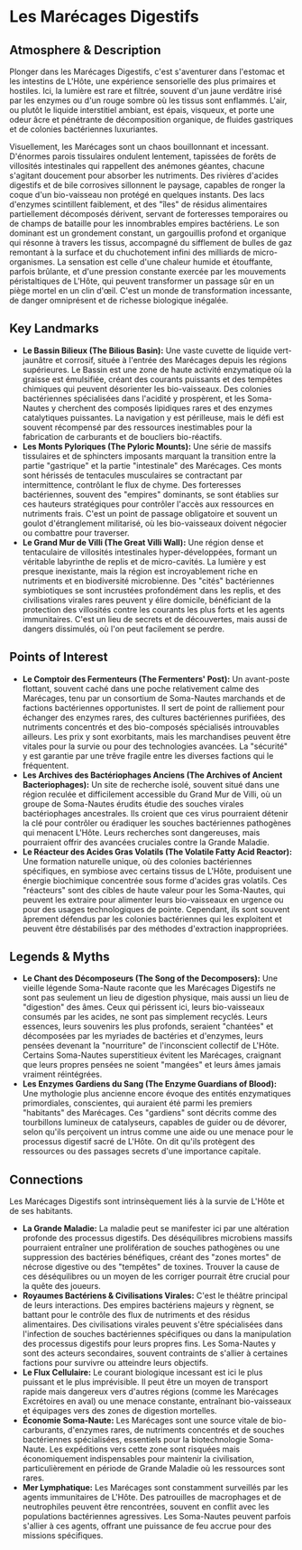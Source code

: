 # Les Marécages Digestifs

## Atmosphere & Description

Plonger dans les Marécages Digestifs, c'est s'aventurer dans l'estomac et les intestins de L'Hôte, une expérience sensorielle des plus primaires et hostiles. Ici, la lumière est rare et filtrée, souvent d'un jaune verdâtre irisé par les enzymes ou d'un rouge sombre où les tissus sont enflammés. L'air, ou plutôt le liquide interstitiel ambiant, est épais, visqueux, et porte une odeur âcre et pénétrante de décomposition organique, de fluides gastriques et de colonies bactériennes luxuriantes.

Visuellement, les Marécages sont un chaos bouillonnant et incessant. D'énormes parois tissulaires ondulent lentement, tapissées de forêts de villosités intestinales qui rappellent des anémones géantes, chacune s'agitant doucement pour absorber les nutriments. Des rivières d'acides digestifs et de bile corrosives sillonnent le paysage, capables de ronger la coque d'un bio-vaisseau non protégé en quelques instants. Des lacs d'enzymes scintillent faiblement, et des "îles" de résidus alimentaires partiellement décomposés dérivent, servant de forteresses temporaires ou de champs de bataille pour les innombrables empires bactériens. Le son dominant est un grondement constant, un gargouillis profond et organique qui résonne à travers les tissus, accompagné du sifflement de bulles de gaz remontant à la surface et du chuchotement infini des milliards de micro-organismes. La sensation est celle d'une chaleur humide et étouffante, parfois brûlante, et d'une pression constante exercée par les mouvements péristaltiques de L'Hôte, qui peuvent transformer un passage sûr en un piège mortel en un clin d'œil. C'est un monde de transformation incessante, de danger omniprésent et de richesse biologique inégalée.

## Key Landmarks

*   **Le Bassin Bilieux (The Bilious Basin):** Une vaste cuvette de liquide vert-jaunâtre et corrosif, située à l'entrée des Marécages depuis les régions supérieures. Le Bassin est une zone de haute activité enzymatique où la graisse est émulsifiée, créant des courants puissants et des tempêtes chimiques qui peuvent désorienter les bio-vaisseaux. Des colonies bactériennes spécialisées dans l'acidité y prospèrent, et les Soma-Nautes y cherchent des composés lipidiques rares et des enzymes catalytiques puissantes. La navigation y est périlleuse, mais le défi est souvent récompensé par des ressources inestimables pour la fabrication de carburants et de boucliers bio-réactifs.
*   **Les Monts Pyloriques (The Pyloric Mounts):** Une série de massifs tissulaires et de sphincters imposants marquant la transition entre la partie "gastrique" et la partie "intestinale" des Marécages. Ces monts sont hérissés de tentacules musculaires se contractant par intermittence, contrôlant le flux de chyme. Des forteresses bactériennes, souvent des "empires" dominants, se sont établies sur ces hauteurs stratégiques pour contrôler l'accès aux ressources en nutriments frais. C'est un point de passage obligatoire et souvent un goulot d'étranglement militarisé, où les bio-vaisseaux doivent négocier ou combattre pour traverser.
*   **Le Grand Mur de Villi (The Great Villi Wall):** Une région dense et tentaculaire de villosités intestinales hyper-développées, formant un véritable labyrinthe de replis et de micro-cavités. La lumière y est presque inexistante, mais la région est incroyablement riche en nutriments et en biodiversité microbienne. Des "cités" bactériennes symbiotiques se sont incrustées profondément dans les replis, et des civilisations virales rares peuvent y élire domicile, bénéficiant de la protection des villosités contre les courants les plus forts et les agents immunitaires. C'est un lieu de secrets et de découvertes, mais aussi de dangers dissimulés, où l'on peut facilement se perdre.

## Points of Interest

*   **Le Comptoir des Fermenteurs (The Fermenters' Post):** Un avant-poste flottant, souvent caché dans une poche relativement calme des Marécages, tenu par un consortium de Soma-Nautes marchands et de factions bactériennes opportunistes. Il sert de point de ralliement pour échanger des enzymes rares, des cultures bactériennes purifiées, des nutriments concentrés et des bio-composés spécialisés introuvables ailleurs. Les prix y sont exorbitants, mais les marchandises peuvent être vitales pour la survie ou pour des technologies avancées. La "sécurité" y est garantie par une trêve fragile entre les diverses factions qui le fréquentent.
*   **Les Archives des Bactériophages Anciens (The Archives of Ancient Bacteriophages):** Un site de recherche isolé, souvent situé dans une région reculée et difficilement accessible du Grand Mur de Villi, où un groupe de Soma-Nautes érudits étudie des souches virales bactériophages ancestrales. Ils croient que ces virus pourraient détenir la clé pour contrôler ou éradiquer les souches bactériennes pathogènes qui menacent L'Hôte. Leurs recherches sont dangereuses, mais pourraient offrir des avancées cruciales contre la Grande Maladie.
*   **Le Réacteur des Acides Gras Volatils (The Volatile Fatty Acid Reactor):** Une formation naturelle unique, où des colonies bactériennes spécifiques, en symbiose avec certains tissus de L'Hôte, produisent une énergie biochimique concentrée sous forme d'acides gras volatils. Ces "réacteurs" sont des cibles de haute valeur pour les Soma-Nautes, qui peuvent les extraire pour alimenter leurs bio-vaisseaux en urgence ou pour des usages technologiques de pointe. Cependant, ils sont souvent âprement défendus par les colonies bactériennes qui les exploitent et peuvent être déstabilisés par des méthodes d'extraction inappropriées.

## Legends & Myths

*   **Le Chant des Décomposeurs (The Song of the Decomposers):** Une vieille légende Soma-Naute raconte que les Marécages Digestifs ne sont pas seulement un lieu de digestion physique, mais aussi un lieu de "digestion" des âmes. Ceux qui périssent ici, leurs bio-vaisseaux consumés par les acides, ne sont pas simplement recyclés. Leurs essences, leurs souvenirs les plus profonds, seraient "chantées" et décomposées par les myriades de bactéries et d'enzymes, leurs pensées devenant la "nourriture" de l'inconscient collectif de L'Hôte. Certains Soma-Nautes superstitieux évitent les Marécages, craignant que leurs propres pensées ne soient "mangées" et leurs âmes jamais vraiment réintégrées.
*   **Les Enzymes Gardiens du Sang (The Enzyme Guardians of Blood):** Une mythologie plus ancienne encore évoque des entités enzymatiques primordiales, conscientes, qui auraient été parmi les premiers "habitants" des Marécages. Ces "gardiens" sont décrits comme des tourbillons lumineux de catalyseurs, capables de guider ou de dévorer, selon qu'ils perçoivent un intrus comme une aide ou une menace pour le processus digestif sacré de L'Hôte. On dit qu'ils protègent des ressources ou des passages secrets d'une importance capitale.

## Connections

Les Marécages Digestifs sont intrinsèquement liés à la survie de L'Hôte et de ses habitants.

*   **La Grande Maladie:** La maladie peut se manifester ici par une altération profonde des processus digestifs. Des déséquilibres microbiens massifs pourraient entraîner une prolifération de souches pathogènes ou une suppression des bactéries bénéfiques, créant des "zones mortes" de nécrose digestive ou des "tempêtes" de toxines. Trouver la cause de ces déséquilibres ou un moyen de les corriger pourrait être crucial pour la quête des joueurs.
*   **Royaumes Bactériens & Civilisations Virales:** C'est le théâtre principal de leurs interactions. Des empires bactériens majeurs y règnent, se battant pour le contrôle des flux de nutriments et des résidus alimentaires. Des civilisations virales peuvent s'être spécialisées dans l'infection de souches bactériennes spécifiques ou dans la manipulation des processus digestifs pour leurs propres fins. Les Soma-Nautes y sont des acteurs secondaires, souvent contraints de s'allier à certaines factions pour survivre ou atteindre leurs objectifs.
*   **Le Flux Cellulaire:** Le courant biologique incessant est ici le plus puissant et le plus imprévisible. Il peut être un moyen de transport rapide mais dangereux vers d'autres régions (comme les Marécages Excrétoires en aval) ou une menace constante, entraînant bio-vaisseaux et équipages vers des zones de digestion mortelles.
*   **Économie Soma-Naute:** Les Marécages sont une source vitale de bio-carburants, d'enzymes rares, de nutriments concentrés et de souches bactériennes spécialisées, essentiels pour la biotechnologie Soma-Naute. Les expéditions vers cette zone sont risquées mais économiquement indispensables pour maintenir la civilisation, particulièrement en période de Grande Maladie où les ressources sont rares.
*   **Mer Lymphatique:** Les Marécages sont constamment surveillés par les agents immunitaires de L'Hôte. Des patrouilles de macrophages et de neutrophiles peuvent être rencontrées, souvent en conflit avec les populations bactériennes agressives. Les Soma-Nautes peuvent parfois s'allier à ces agents, offrant une puissance de feu accrue pour des missions spécifiques.